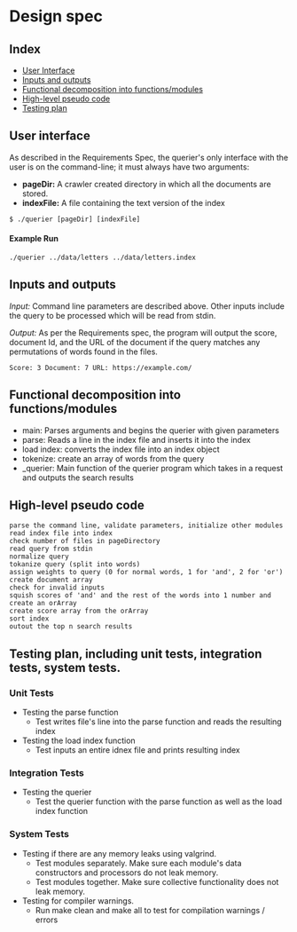 # Design spec

## Index
* [User Interface](#User-interface)
* [Inputs and outputs](#Inputs-an-outputs)
* [Functional decomposition into functions/modules](#Functional-decomposition-int-functions/modules)
* [High-level pseudo code](#High-level-pseudo-code)
* [Testing plan](##Testing-plan,-including-unit-tests,-integration-tests,-system-tests)

## User interface

As described in the Requirements Spec, the querier's only interface with the user is on the command-line; it must always have two arguments:

* **pageDir:** A crawler created directory in which all the documents are stored.
* **indexFile:** A file containing the text version of the index
```bash=
$ ./querier [pageDir] [indexFile]
```
#### Example Run
```bash=
./querier ../data/letters ../data/letters.index
```

## Inputs and outputs

_Input:_ Command line parameters are described above. Other inputs include the query to be processed which will be read from stdin.

_Output:_ As per the Requirements spec, the program will output the score, document Id, and the URL of the document if the query matches any permutations of words found in the files.
```bash=
Score: 3 Document: 7 URL: https://example.com/
```

## Functional decomposition into functions/modules
* main: Parses arguments and begins the querier with given parameters
* parse: Reads a line in the index file and inserts it into the index
* load index: converts the index file into an index object
* tokenize: create an array of words from the query
* _querier: Main function of the querier program which takes in a request and outputs the search results

## High-level pseudo code

```text
parse the command line, validate parameters, initialize other modules
read index file into index
check number of files in pageDirectory
read query from stdin
normalize query
tokanize query (split into words)
assign weights to query (0 for normal words, 1 for 'and', 2 for 'or')
create document array
check for invalid inputs
squish scores of 'and' and the rest of the words into 1 number and create an orArray
create score array from the orArray
sort index
outout the top n search results
```

## Testing plan, including unit tests, integration tests, system tests.

### Unit Tests 
* Testing the parse function
    * Test writes file's line into the parse function and reads the resulting index
* Testing the load index function
    * Test inputs an entire idnex file and prints resulting index

### Integration Tests
* Testing the querier
    * Test the querier function with the parse function as well as the load index function

### System Tests
* Testing if there are any memory leaks using valgrind.
    * Test modules separately. Make sure each module's data constructors and processors do not leak memory.
    * Test modules together. Make sure collective functionality does not leak memory.
* Testing for compiler warnings.
    * Run make clean and make all to test for compilation warnings / errors